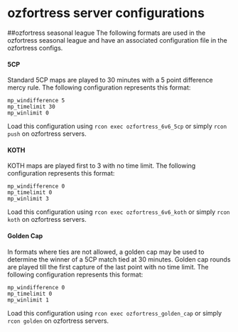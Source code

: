 # ozfortress server configurations

##ozfortress seasonal league
The following formats are used in the ozfortress seasonal league and have an associated configuration file in the ozfortress configs.

#### 5CP
Standard 5CP maps are played to 30 minutes with a 5 point difference mercy rule. The following configuration represents this format:
```
mp_windifference 5
mp_timelimit 30
mp_winlimit 0
```
Load this configuration using `rcon exec ozfortress_6v6_5cp` or simply `rcon push` on ozfortress servers.

#### KOTH
KOTH maps are played first to 3 with no time limit. The following configuration represents this format:
```
mp_windifference 0
mp_timelimit 0
mp_winlimit 3
```
Load this configuration using `rcon exec ozfortress_6v6_koth` or simply `rcon koth` on ozfortress servers.

#### Golden Cap
In formats where ties are not allowed, a golden cap may be used to determine the winner of a 5CP match tied at 30 minutes. Golden cap rounds are played till the first capture of the last point with no time limit. The following configuration represents this format:

```
mp_windifference 0
mp_timelimit 0
mp_winlimit 1
```
Load this configuration using `rcon exec ozfortress_golden_cap` or simply `rcon golden` on ozfortress servers.